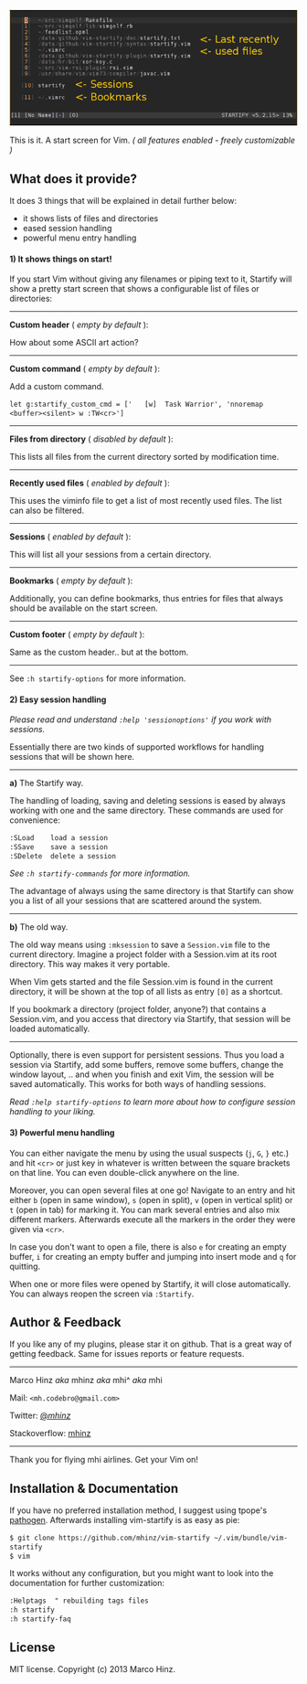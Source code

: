 ![Example:startify in action](https://github.com/mhinz/vim-startify/raw/master/startify.png)

This is it. A start screen for Vim.  _( all features enabled - freely customizable )_

What does it provide?
---------------------

It does 3 things that will be explained in detail further below:

* it shows lists of files and directories
* eased session handling
* powerful menu entry handling

#### 1) It shows things on start!

If you start Vim without giving any filenames or piping text to it, Startify
will show a pretty start screen that shows a configurable list of files or
directories:

---

__Custom header__ ( _empty by default_ ):

How about some ASCII art action?

---

__Custom command__ ( _empty by default_ ):

Add a custom command.

    let g:startify_custom_cmd = ['   [w]  Task Warrior', 'nnoremap <buffer><silent> w :TW<cr>']

---

__Files from directory__ ( _disabled by default_ ):

This lists all files from the current directory sorted by modification time.

---

__Recently used files__ ( _enabled by default_ ):

This uses the viminfo file to get a list of most recently used files. The list
can also be filtered.

---

__Sessions__ ( _enabled by default_ ):

This will list all your sessions from a certain directory.

---

__Bookmarks__ ( _empty by default_ ):

Additionally, you can define bookmarks, thus entries for files that always
should be available on the start screen.

---

__Custom footer__ ( _empty by default_ ):

Same as the custom header.. but at the bottom.

---

See `:h startify-options` for more information.

#### 2) Easy session handling

_Please read and understand `:help 'sessionoptions'` if you work with sessions._

Essentially there are two kinds of supported workflows for handling sessions
that will be shown here.

---

__a)__ The Startify way.

The handling of loading, saving and deleting sessions is eased by always
working with one and the same directory. These commands are used for
convenience:

    :SLoad    load a session
    :SSave    save a session
    :SDelete  delete a session

_See `:h startify-commands` for more information._

The advantage of always using the same directory is that Startify can show you a
list of all your sessions that are scattered around the system.

---

__b)__ The old way.

The old way means using `:mksession` to save a `Session.vim` file to the current
directory. Imagine a project folder with a Session.vim at its root directory.
This way makes it very portable.

When Vim gets started and the file Session.vim is found in the current
directory, it will be shown at the top of all lists as entry `[0]` as a
shortcut.

If you bookmark a directory (project folder, anyone?) that contains a
Session.vim, and you access that directory via Startify, that session will be
loaded automatically.

---

Optionally, there is even support for persistent sessions. Thus you load a
session via Startify, add some buffers, remove some buffers, change the window
layout, ..  and when you finish and exit Vim, the session will be saved
automatically. This works for both ways of handling sessions.

_Read `:help startify-options` to learn more about how to configure session
handling to your liking._

#### 3) Powerful menu handling

You can either navigate the menu by using the usual suspects (`j`, `G`, `}`
etc.) and hit `<cr>` or just key in whatever is written between the square
brackets on that line. You can even double-click anywhere on the line.

Moreover, you can open several files at one go! Navigate to an entry and hit
either `b` (open in same window), `s` (open in split), `v` (open in vertical
split) or `t` (open in tab) for marking it. You can mark several entries and
also mix different markers. Afterwards execute all the markers in the order they
were given via `<cr>`.

In case you don't want to open a file, there is also `e` for creating an empty
buffer, `i` for creating an empty buffer and jumping into insert mode and `q`
for quitting.

When one or more files were opened by Startify, it will close automatically. You
can always reopen the screen via `:Startify`.

Author & Feedback
-----------------

If you like any of my plugins, please star it on github. That is a great way of
getting feedback. Same for issues reports or feature requests.

---

Marco Hinz _aka_ mhinz _aka_ mhi^ _aka_ mhi

Mail: `<mh.codebro@gmail.com>`

Twitter: [@_mhinz_](https://twitter.com/_mhinz_)

Stackoverflow: [mhinz](http://stackoverflow.com/users/1606959/mhinz)

---

Thank you for flying mhi airlines. Get your Vim on!

Installation & Documentation
----------------------------

If you have no preferred installation method, I suggest using tpope's
[pathogen](https://github.com/tpope/vim-pathogen). Afterwards installing
vim-startify is as easy as pie:

    $ git clone https://github.com/mhinz/vim-startify ~/.vim/bundle/vim-startify
    $ vim

It works without any configuration, but you might want to look into the
documentation for further customization:

    :Helptags  " rebuilding tags files
    :h startify
    :h startify-faq

License
-------

MIT license. Copyright (c) 2013 Marco Hinz.

